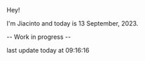 Hey!

I'm Jiacinto and today is 13 September, 2023.

-- Work in progress --

last update today at 09:16:16 